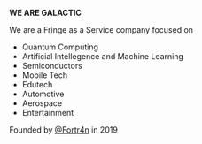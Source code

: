 **WE ARE GALACTIC**

We are a Fringe as a Service company focused on
- Quantum Computing
- Artificial Intellegence and Machine Learning
- Semiconductors
- Mobile Tech
- Edutech
- Automotive
- Aerospace
- Entertainment

Founded by [@Fortr4n](https://github.com/Fortr4n) in 2019
